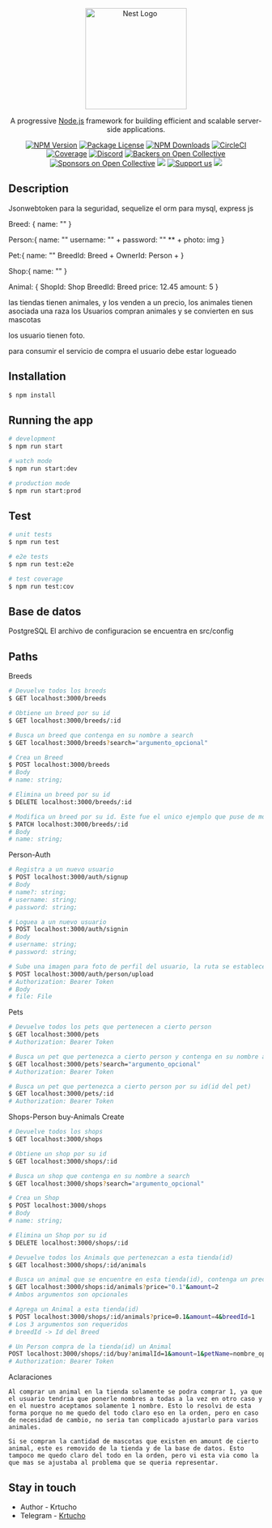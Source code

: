 <p align="center">
  <a href="http://nestjs.com/" target="blank"><img src="https://nestjs.com/img/logo-small.svg" width="200" alt="Nest Logo" /></a>
</p>

[circleci-image]: https://img.shields.io/circleci/build/github/nestjs/nest/master?token=abc123def456
[circleci-url]: https://circleci.com/gh/nestjs/nest

  <p align="center">A progressive <a href="http://nodejs.org" target="_blank">Node.js</a> framework for building efficient and scalable server-side applications.</p>
    <p align="center">
<a href="https://www.npmjs.com/~nestjscore" target="_blank"><img src="https://img.shields.io/npm/v/@nestjs/core.svg" alt="NPM Version" /></a>
<a href="https://www.npmjs.com/~nestjscore" target="_blank"><img src="https://img.shields.io/npm/l/@nestjs/core.svg" alt="Package License" /></a>
<a href="https://www.npmjs.com/~nestjscore" target="_blank"><img src="https://img.shields.io/npm/dm/@nestjs/common.svg" alt="NPM Downloads" /></a>
<a href="https://circleci.com/gh/nestjs/nest" target="_blank"><img src="https://img.shields.io/circleci/build/github/nestjs/nest/master" alt="CircleCI" /></a>
<a href="https://coveralls.io/github/nestjs/nest?branch=master" target="_blank"><img src="https://coveralls.io/repos/github/nestjs/nest/badge.svg?branch=master#9" alt="Coverage" /></a>
<a href="https://discord.gg/G7Qnnhy" target="_blank"><img src="https://img.shields.io/badge/discord-online-brightgreen.svg" alt="Discord"/></a>
<a href="https://opencollective.com/nest#backer" target="_blank"><img src="https://opencollective.com/nest/backers/badge.svg" alt="Backers on Open Collective" /></a>
<a href="https://opencollective.com/nest#sponsor" target="_blank"><img src="https://opencollective.com/nest/sponsors/badge.svg" alt="Sponsors on Open Collective" /></a>
  <a href="https://paypal.me/kamilmysliwiec" target="_blank"><img src="https://img.shields.io/badge/Donate-PayPal-ff3f59.svg"/></a>
    <a href="https://opencollective.com/nest#sponsor"  target="_blank"><img src="https://img.shields.io/badge/Support%20us-Open%20Collective-41B883.svg" alt="Support us"></a>
  <a href="https://twitter.com/nestframework" target="_blank"><img src="https://img.shields.io/twitter/follow/nestframework.svg?style=social&label=Follow"></a>
</p>
  <!--[![Backers on Open Collective](https://opencollective.com/nest/backers/badge.svg)](https://opencollective.com/nest#backer)
  [![Sponsors on Open Collective](https://opencollective.com/nest/sponsors/badge.svg)](https://opencollective.com/nest#sponsor)-->

## Description

Jsonwebtoken para la seguridad, sequelize el orm para mysql, express js

Breed: {
    name: ""
}


Person:{
    name: "" 
    username: "" +
    password: "" ** +
    photo: img
}

Pet:{
    name: ""
    BreedId: Breed +
    OwnerId: Person +
}

Shop:{
    name: ""
}

Animal: {
    ShopId: Shop
    BreedId: Breed
    price: 12.45
    amount: 5
}


las tiendas tienen animales, y los venden a un precio,
los animales tienen asociada una raza
los Usuarios compran animales y se convierten en sus mascotas

los usuario tienen foto.

para consumir el servicio de compra el usuario debe estar logueado

## Installation

```bash
$ npm install
```

## Running the app

```bash
# development
$ npm run start

# watch mode
$ npm run start:dev

# production mode
$ npm run start:prod
```

## Test

```bash
# unit tests
$ npm run test

# e2e tests
$ npm run test:e2e

# test coverage
$ npm run test:cov
```
## Base de datos
PostgreSQL
El archivo de configuracion se encuentra en src/config
## Paths

Breeds
```bash
# Devuelve todos los breeds
$ GET localhost:3000/breeds

# Obtiene un breed por su id
$ GET localhost:3000/breeds/:id

# Busca un breed que contenga en su nombre a search
$ GET localhost:3000/breeds?search="argumento_opcional"

# Crea un Breed
$ POST localhost:3000/breeds
# Body
# name: string;

# Elimina un breed por su id
$ DELETE localhost:3000/breeds/:id

# Modifica un breed por su id. Este fue el unico ejemplo que puse de modificar, para ahorrar tiempo, en los demas casos el procedimiento seria parecido
$ PATCH localhost:3000/breeds/:id
# Body
# name: string;

```
Person-Auth
```bash
# Registra a un nuevo usuario
$ POST localhost:3000/auth/signup
# Body
# name?: string;
# username: string;
# password: string;

# Loguea a un nuevo usuario
$ POST localhost:3000/auth/signin
# Body
# username: string;
# password: string;

# Sube una imagen para foto de perfil del usuario, la ruta se establece en la propiedad img
$ POST localhost:3000/auth/person/upload
# Authorization: Bearer Token
# Body
# file: File
```
Pets
```bash
# Devuelve todos los pets que pertenecen a cierto person
$ GET localhost:3000/pets
# Authorization: Bearer Token

# Busca un pet que pertenezca a cierto person y contenga en su nombre a search
$ GET localhost:3000/pets?search="argumento_opcional"
# Authorization: Bearer Token

# Busca un pet que pertenezca a cierto person por su id(id del pet)
$ GET localhost:3000/pets/:id
# Authorization: Bearer Token
```
Shops-Person buy-Animals Create
```bash
# Devuelve todos los shops
$ GET localhost:3000/shops

# Obtiene un shop por su id
$ GET localhost:3000/shops/:id

# Busca un shop que contenga en su nombre a search
$ GET localhost:3000/shops?search="argumento_opcional"

# Crea un Shop
$ POST localhost:3000/shops
# Body
# name: string;

# Elimina un Shop por su id
$ DELETE localhost:3000/shops/:id

# Devuelve todos los Animals que pertenezcan a esta tienda(id)
$ GET localhost:3000/shops/:id/animals

# Busca un animal que se encuentre en esta tienda(id), contenga un precio menor que price y exista en la tienda una cantidad mayor que amount 
$ GET localhost:3000/shops:id/animals?price="0.1"&amount=2
# Ambos argumentos son opcionales

# Agrega un Animal a esta tienda(id)
$ POST localhost:3000/shops/:id/animals?price=0.1&amount=4&breedId=1
# Los 3 argumentos son requeridos
# breedId -> Id del Breed

# Un Person compra de la tienda(id) un Animal
POST localhost:3000/shops/:id/buy?animalId=1&amount=1&petName=nombre_opcional
# Authorization: Bearer Token
```
Aclaraciones
```
Al comprar un animal en la tienda solamente se podra comprar 1, ya que el usuario tendria que ponerle nombres a todas a la vez en otro caso y en el nuestro aceptamos solamente 1 nombre. Esto lo resolvi de esta forma porque no me quedo del todo claro eso en la orden, pero en caso de necesidad de cambio, no seria tan complicado ajustarlo para varios animales.

Si se compran la cantidad de mascotas que existen en amount de cierto animal, este es removido de la tienda y de la base de datos. Esto tampoco me quedo claro del todo en la orden, pero vi esta via como la que mas se ajustaba al problema que se queria representar.
```



## Stay in touch

- Author - Krtucho
- Telegram - [Krtucho](https://t.me/Krtucho)

